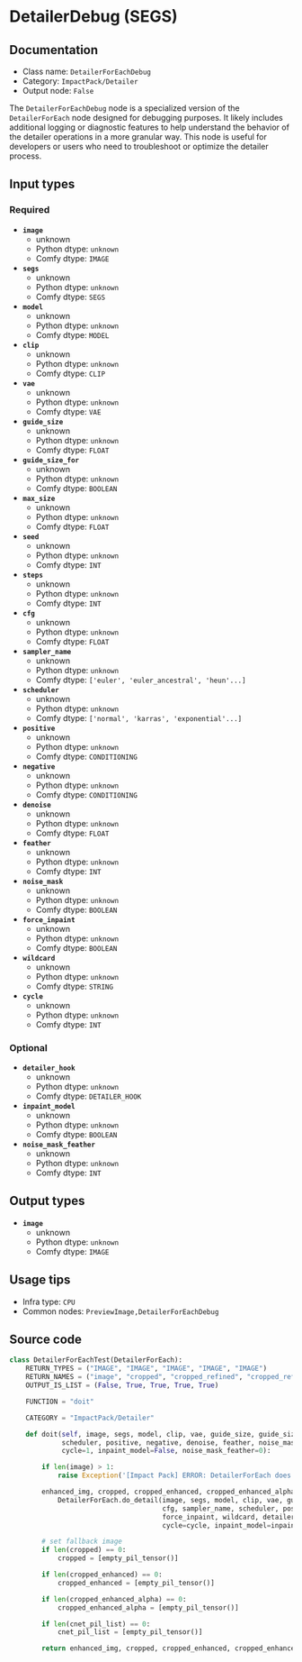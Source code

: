 # DetailerDebug (SEGS)
## Documentation
- Class name: `DetailerForEachDebug`
- Category: `ImpactPack/Detailer`
- Output node: `False`

The `DetailerForEachDebug` node is a specialized version of the `DetailerForEach` node designed for debugging purposes. It likely includes additional logging or diagnostic features to help understand the behavior of the detailer operations in a more granular way. This node is useful for developers or users who need to troubleshoot or optimize the detailer process.
## Input types
### Required
- **`image`**
    - unknown
    - Python dtype: `unknown`
    - Comfy dtype: `IMAGE`
- **`segs`**
    - unknown
    - Python dtype: `unknown`
    - Comfy dtype: `SEGS`
- **`model`**
    - unknown
    - Python dtype: `unknown`
    - Comfy dtype: `MODEL`
- **`clip`**
    - unknown
    - Python dtype: `unknown`
    - Comfy dtype: `CLIP`
- **`vae`**
    - unknown
    - Python dtype: `unknown`
    - Comfy dtype: `VAE`
- **`guide_size`**
    - unknown
    - Python dtype: `unknown`
    - Comfy dtype: `FLOAT`
- **`guide_size_for`**
    - unknown
    - Python dtype: `unknown`
    - Comfy dtype: `BOOLEAN`
- **`max_size`**
    - unknown
    - Python dtype: `unknown`
    - Comfy dtype: `FLOAT`
- **`seed`**
    - unknown
    - Python dtype: `unknown`
    - Comfy dtype: `INT`
- **`steps`**
    - unknown
    - Python dtype: `unknown`
    - Comfy dtype: `INT`
- **`cfg`**
    - unknown
    - Python dtype: `unknown`
    - Comfy dtype: `FLOAT`
- **`sampler_name`**
    - unknown
    - Python dtype: `unknown`
    - Comfy dtype: `['euler', 'euler_ancestral', 'heun'...]`
- **`scheduler`**
    - unknown
    - Python dtype: `unknown`
    - Comfy dtype: `['normal', 'karras', 'exponential'...]`
- **`positive`**
    - unknown
    - Python dtype: `unknown`
    - Comfy dtype: `CONDITIONING`
- **`negative`**
    - unknown
    - Python dtype: `unknown`
    - Comfy dtype: `CONDITIONING`
- **`denoise`**
    - unknown
    - Python dtype: `unknown`
    - Comfy dtype: `FLOAT`
- **`feather`**
    - unknown
    - Python dtype: `unknown`
    - Comfy dtype: `INT`
- **`noise_mask`**
    - unknown
    - Python dtype: `unknown`
    - Comfy dtype: `BOOLEAN`
- **`force_inpaint`**
    - unknown
    - Python dtype: `unknown`
    - Comfy dtype: `BOOLEAN`
- **`wildcard`**
    - unknown
    - Python dtype: `unknown`
    - Comfy dtype: `STRING`
- **`cycle`**
    - unknown
    - Python dtype: `unknown`
    - Comfy dtype: `INT`
### Optional
- **`detailer_hook`**
    - unknown
    - Python dtype: `unknown`
    - Comfy dtype: `DETAILER_HOOK`
- **`inpaint_model`**
    - unknown
    - Python dtype: `unknown`
    - Comfy dtype: `BOOLEAN`
- **`noise_mask_feather`**
    - unknown
    - Python dtype: `unknown`
    - Comfy dtype: `INT`
## Output types
- **`image`**
    - unknown
    - Python dtype: `unknown`
    - Comfy dtype: `IMAGE`
## Usage tips
- Infra type: `CPU`
- Common nodes: `PreviewImage,DetailerForEachDebug`


## Source code
```python
class DetailerForEachTest(DetailerForEach):
    RETURN_TYPES = ("IMAGE", "IMAGE", "IMAGE", "IMAGE", "IMAGE")
    RETURN_NAMES = ("image", "cropped", "cropped_refined", "cropped_refined_alpha", "cnet_images")
    OUTPUT_IS_LIST = (False, True, True, True, True)

    FUNCTION = "doit"

    CATEGORY = "ImpactPack/Detailer"

    def doit(self, image, segs, model, clip, vae, guide_size, guide_size_for, max_size, seed, steps, cfg, sampler_name,
             scheduler, positive, negative, denoise, feather, noise_mask, force_inpaint, wildcard, detailer_hook=None,
             cycle=1, inpaint_model=False, noise_mask_feather=0):

        if len(image) > 1:
            raise Exception('[Impact Pack] ERROR: DetailerForEach does not allow image batches.\nPlease refer to https://github.com/ltdrdata/ComfyUI-extension-tutorials/blob/Main/ComfyUI-Impact-Pack/tutorial/batching-detailer.md for more information.')

        enhanced_img, cropped, cropped_enhanced, cropped_enhanced_alpha, cnet_pil_list, new_segs = \
            DetailerForEach.do_detail(image, segs, model, clip, vae, guide_size, guide_size_for, max_size, seed, steps,
                                      cfg, sampler_name, scheduler, positive, negative, denoise, feather, noise_mask,
                                      force_inpaint, wildcard, detailer_hook,
                                      cycle=cycle, inpaint_model=inpaint_model, noise_mask_feather=noise_mask_feather)

        # set fallback image
        if len(cropped) == 0:
            cropped = [empty_pil_tensor()]

        if len(cropped_enhanced) == 0:
            cropped_enhanced = [empty_pil_tensor()]

        if len(cropped_enhanced_alpha) == 0:
            cropped_enhanced_alpha = [empty_pil_tensor()]

        if len(cnet_pil_list) == 0:
            cnet_pil_list = [empty_pil_tensor()]

        return enhanced_img, cropped, cropped_enhanced, cropped_enhanced_alpha, cnet_pil_list

```
